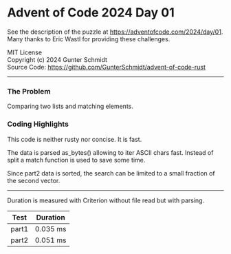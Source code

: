 # Advent of Code 2024 Day 01

See the description of the puzzle at <https://adventofcode.com/2024/day/01>.  
Many thanks to Eric Wastl for providing these challenges.

MIT License  
Copyright (c) 2024 Gunter Schmidt  
Source Code: <https://github.com/GunterSchmidt/advent-of-code-rust>

---
### The Problem

Comparing two lists and matching elements.

### Coding Highlights

This code is neither rusty nor concise. It is fast.

The data is parsed as_bytes() allowing to iter ASCII chars fast.
Instead of split a match function is used to save some time.

Since part2 data is sorted, the search can be limited to a small fraction of the second vector.

---
Duration is measured with Criterion without file read but with parsing.

| Test  | Duration |
| ----- | -------- |
| part1 | 0.035 ms |
| part2 | 0.051 ms |


